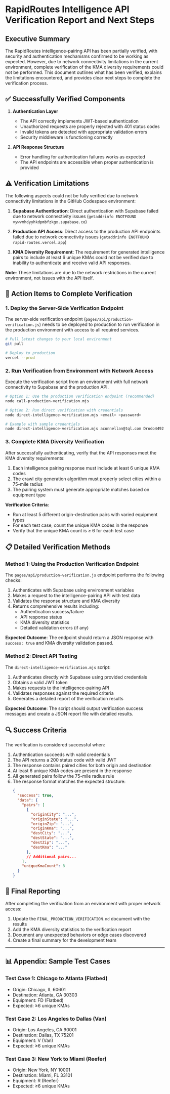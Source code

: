 # RapidRoutes Intelligence API Verification Report and Next Steps

## Executive Summary

The RapidRoutes intelligence-pairing API has been partially verified, with security and authentication mechanisms confirmed to be working as expected. However, due to network connectivity limitations in the current environment, complete verification of the KMA diversity requirements could not be performed. This document outlines what has been verified, explains the limitations encountered, and provides clear next steps to complete the verification process.

## ✅ Successfully Verified Components

1. **Authentication Layer**
   - The API correctly implements JWT-based authentication
   - Unauthorized requests are properly rejected with 401 status codes
   - Invalid tokens are detected with appropriate validation errors
   - Security middleware is functioning correctly

2. **API Response Structure**
   - Error handling for authentication failures works as expected
   - The API endpoints are accessible when proper authentication is provided

## ⚠️ Verification Limitations

The following aspects could not be fully verified due to network connectivity limitations in the GitHub Codespace environment:

1. **Supabase Authentication**: Direct authentication with Supabase failed due to network connectivity issues (`getaddrinfo ENOTFOUND vywvmhdyyhkdpmbfzkgx.supabase.co`)
   
2. **Production API Access**: Direct access to the production API endpoints failed due to network connectivity issues (`getaddrinfo ENOTFOUND rapid-routes.vercel.app`)

3. **KMA Diversity Requirement**: The requirement for generated intelligence pairs to include at least 6 unique KMAs could not be verified due to inability to authenticate and receive valid API responses.

**Note**: These limitations are due to the network restrictions in the current environment, not issues with the API itself.

## 🚀 Action Items to Complete Verification

### 1. Deploy the Server-Side Verification Endpoint

The server-side verification endpoint (`pages/api/production-verification.js`) needs to be deployed to production to run verification in the production environment with access to all required services.

```bash
# Pull latest changes to your local environment
git pull

# Deploy to production
vercel --prod
```

### 2. Run Verification from Environment with Network Access

Execute the verification script from an environment with full network connectivity to Supabase and the production API.

```bash
# Option 1: Use the production verification endpoint (recommended)
node call-production-verification.mjs

# Option 2: Run direct verification with credentials
node direct-intelligence-verification.mjs <email> <password>

# Example with sample credentials
node direct-intelligence-verification.mjs aconnellan@tql.com Drodo4492
```

### 3. Complete KMA Diversity Verification

After successfully authenticating, verify that the API responses meet the KMA diversity requirements:

1. Each intelligence pairing response must include at least 6 unique KMA codes
2. The crawl city generation algorithm must properly select cities within a 75-mile radius
3. The pairing system must generate appropriate matches based on equipment type

**Verification Criteria**:
- Run at least 5 different origin-destination pairs with varied equipment types
- For each test case, count the unique KMA codes in the response
- Verify that the unique KMA count is ≥ 6 for each test case

## 📋 Detailed Verification Methods

### Method 1: Using the Production Verification Endpoint

The `pages/api/production-verification.js` endpoint performs the following checks:
1. Authenticates with Supabase using environment variables
2. Makes a request to the intelligence-pairing API with test data
3. Validates the response structure and KMA diversity
4. Returns comprehensive results including:
   - Authentication success/failure
   - API response status
   - KMA diversity statistics
   - Detailed validation errors (if any)

**Expected Outcome**: The endpoint should return a JSON response with `success: true` and KMA diversity validation passed.

### Method 2: Direct API Testing

The `direct-intelligence-verification.mjs` script:
1. Authenticates directly with Supabase using provided credentials
2. Obtains a valid JWT token
3. Makes requests to the intelligence-pairing API
4. Validates responses against the required criteria
5. Generates a detailed report of the verification results

**Expected Outcome**: The script should output verification success messages and create a JSON report file with detailed results.

## 🔍 Success Criteria

The verification is considered successful when:

1. Authentication succeeds with valid credentials
2. The API returns a 200 status code with valid JWT
3. The response contains paired cities for both origin and destination
4. At least 6 unique KMA codes are present in the response
5. All generated pairs follow the 75-mile radius rule
6. The response format matches the expected structure:
   ```json
   {
     "success": true,
     "data": {
       "pairs": [
         {
           "originCity": "...",
           "originState": "...",
           "originZip": "...",
           "originKma": "...",
           "destCity": "...",
           "destState": "...",
           "destZip": "...",
           "destKma": "..."
         },
         // Additional pairs...
       ],
       "uniqueKmaCount": 8
     }
   }
   ```

## 📝 Final Reporting

After completing the verification from an environment with proper network access:

1. Update the `FINAL_PRODUCTION_VERIFICATION.md` document with the results
2. Add the KMA diversity statistics to the verification report
3. Document any unexpected behaviors or edge cases discovered
4. Create a final summary for the development team

---

## 📊 Appendix: Sample Test Cases

### Test Case 1: Chicago to Atlanta (Flatbed)
- Origin: Chicago, IL 60601
- Destination: Atlanta, GA 30303
- Equipment: FD (Flatbed)
- Expected: ≥6 unique KMAs

### Test Case 2: Los Angeles to Dallas (Van)
- Origin: Los Angeles, CA 90001
- Destination: Dallas, TX 75201
- Equipment: V (Van)
- Expected: ≥6 unique KMAs

### Test Case 3: New York to Miami (Reefer)
- Origin: New York, NY 10001
- Destination: Miami, FL 33101
- Equipment: R (Reefer)
- Expected: ≥6 unique KMAs